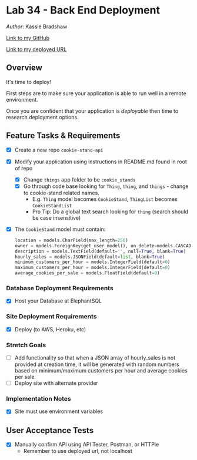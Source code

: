 # Lab 34 - Back End Deployment

*Author*: Kassie Bradshaw

[Link to my GitHub](https://github.com/kassiebradshaw/cookie-stand-api)

[Link to my deployed URL](http://3.17.71.61:8000/api/v1/cookie_stands/)

## Overview

It's time to deploy!

First steps are to make sure your application is able to run well in a remote environment.

Once you are confident that your application is *deployable* then time to research deployment options.

## Feature Tasks & Requirements

* [x] Create a new repo `cookie-stand-api`
* [x] Modify your application using instructions in README.md found in root of repo
  * [x] Change `things` app folder to be `cookie_stands`
  * [x] Go through code base looking for `Thing`, `thing`, and `things` - change to cookie-stand related names.
    * E.g. `Thing` model becomes `CookieStand`, `ThingList` becomes `CookieStandList`
    * Pro Tip: Do a global text search looking for `thing` (search should be case insensitive)

* [x] The `CookieStand` model must contain:

    ```python
    location = models.CharField(max_length=256)
    owner = models.ForeignKey(get_user_model(), on_delete=models.CASCADE, null=True, blank=True)
    description = models.TextField(default='', null=True, blank=True)
    hourly_sales = models.JSONField(default=list, blank=True)
    minimum_customers_per_hour = models.IntegerField(default=0)
    maximum_customers_per_hour = models.IntegerField(default=0)
    average_cookies_per_sale = models.FloatField(default=0)
    ```

### Database Deployment Requirements

* [x] Host your Database at ElephantSQL

### Site Deployment Requirements

* [x] Deploy (to AWS, Heroku, etc)

### Stretch Goals

* [ ] Add functionality so that when a JSON array of hourly_sales is not provided at creation time, it will be generated with random numbers based on minimum/maximum customers per hour and average cookies per sale.
* [ ] Deploy site with alternate provider

### Implementation Notes

* [x] Site must use environment variables

## User Acceptance Tests

* [x] Manually confirm API using API Tester, Postman, or HTTPie
  * Remember to use deployed url, not localhost
